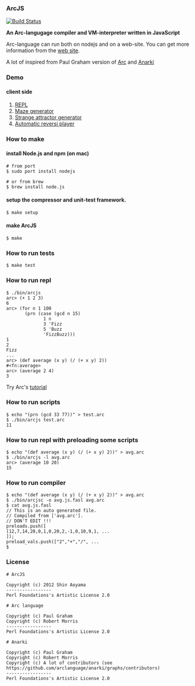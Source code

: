 ### ArcJS

[![Build Status](https://travis-ci.org/smihica/arc-js.svg?branch=master)](https://travis-ci.org/smihica/arc-js)

__An Arc-langugage compiler and VM-interpreter written in JavaScript__

Arc-language can run both on nodejs and on a web-site.
You can get more information from the [web site](http://smihica.github.io/arc-js/).

A lot of inspired from Paul Graham version of [Arc](http://arclanguage.org/) and [Anarki](https://github.com/arclanguage/anarki)

### Demo

#### client side

1. [REPL](http://smihica.github.io/arc-js/demo_repl.html)
2. [Maze generator](http://smihica.github.io/arc-js/demo_mg.html)
3. [Strange attractor generator](http://smihica.github.io/arc-js/demo_at.html)
4. [Automatic reversi player](http://smihica.github.io/arc-js/reversi.html)

### How to make

#### install Node.js and npm (on mac)

    # from port
    $ sudo port install nodejs

    # or from brew
    $ brew install node.js

#### setup the compressor and unit-test framework.

    $ make setup

#### make ArcJS

    $ make

### How to run tests

    $ make test

### How to run repl

    $ ./bin/arcjs
    arc> (+ 1 2 3)
    6
    arc> (for n 1 100
           (prn (case (gcd n 15)
                  1 n
                  3 'Fizz
                  5 'Buzz
                  'FizzBuzz)))
    1
    2
    Fizz
    ...
    arc> (def average (x y) (/ (+ x y) 2))
    #<fn:average>
    arc> (average 2 4)
    3

Try Arc's [tutorial](http://ycombinator.com/arc/tut.txt)

### How to run scripts

    $ echo "(prn (gcd 33 77))" > test.arc
    $ ./bin/arcjs test.arc
    11

### How to run repl with preloading some scripts

    $ echo "(def average (x y) (/ (+ x y) 2))" > avg.arc
    $ ./bin/arcjs -l avg.arc
    arc> (average 10 20)
    15

### How to run compiler

    $ echo "(def average (x y) (/ (+ x y) 2))" > avg.arc
    $ ./bin/arcjsc -o avg.js.fasl avg.arc
    $ cat avg.js.fasl
    // This is an auto generated file.
    // Compiled from ['avg.arc'].
    // DON'T EDIT !!!
    preloads.push([
    [12,7,14,20,0,1,0,20,2,-1,0,10,9,1, ...
    ]);
    preload_vals.push(["2","+","/", ...
    $

### License

    # ArcJS

    Copyright (c) 2012 Shin Aoyama
    -----------------
    Perl Foundations's Artistic License 2.0

    # Arc language

    Copyright (c) Paul Graham
    Copyright (c) Robert Morris
    -----------------
    Perl Foundations's Artistic License 2.0

    # Anarki

    Copyright (c) Paul Graham
    Copyright (c) Robert Morris
    Copyright (c) A lot of contributors (see https://github.com/arclanguage/anarki/graphs/contributors)
    -----------------
    Perl Foundations's Artistic License 2.0
